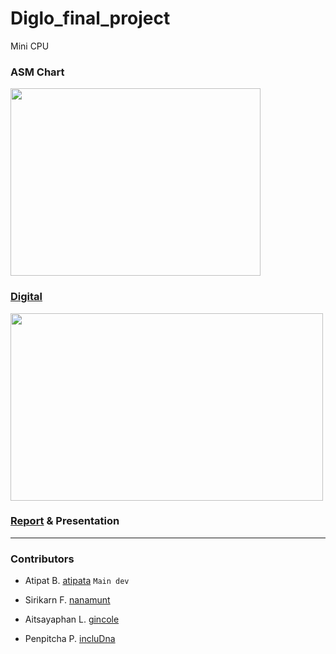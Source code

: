# Diglo_final_project
Mini CPU

<h3>ASM Chart</h3>
<img src="https://github.com/user-attachments/assets/292aa6cb-cc2c-4705-8d7b-28765fb7fb28" width="400px;" height="300px">

### [Digital](https://github.com/incluDna/Diglo_final_project/blob/f4acad18ac67df1d89f826341409c8a476fa8533/RAM%20(1).dig)
<img src="https://github.com/user-attachments/assets/602c310f-0c0d-41f3-b019-c96f3b2b0297" width="500px;" height="300px">

### [Report](https://github.com/co-op999/Diglo_final_project/blob/b57d1d6c3dc3d406e58d4f41bd8ea585f640bc41/_Mini%20CPU_.pdf) & Presentation

---
<h3>Contributors</h3>

- Atipat B. [atipata](https://github.com/atipata) `Main dev`

- Sirikarn F. [nanamunt](https://github.com/nanamunt)

- Aitsayaphan L. [gincole](https://github.com/gincole)

- Penpitcha P. [incluDna](https://github.com/incluDna)
